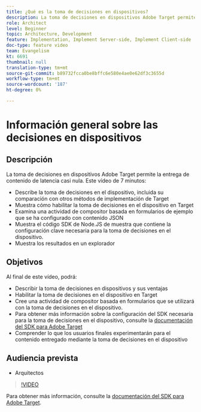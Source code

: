 ```yaml
---
title: ¿Qué es la toma de decisiones en dispositivos?
description: La toma de decisiones en dispositivos Adobe Target permite la entrega de contenido de latencia casi nula. Vea este vídeo para obtener más información sobre la toma de decisiones en el dispositivo y cómo habilitarla.
role: Architect
level: Beginner
topic: Architecture, Development
feature: Implementation, Implement Server-side, Implement Client-side
doc-type: feature video
team: Evangelism
kt: 6691
thumbnail: null
translation-type: tm+mt
source-git-commit: b89732fcca0be8bffc6e580e4ae0e62df3c3655d
workflow-type: tm+mt
source-wordcount: '187'
ht-degree: 0%

---
```



# Información general sobre las decisiones en dispositivos

## Descripción

La toma de decisiones en dispositivos Adobe Target permite la entrega de contenido de latencia casi nula. Este vídeo de 7 minutos:

* Describe la toma de decisiones en el dispositivo, incluida su comparación con otros métodos de implementación de Target
* Muestra cómo habilitar la toma de decisiones en el dispositivo en Target
* Examina una actividad de compositor basada en formularios de ejemplo que se ha configurado con contenido JSON
* Muestra el código SDK de Node.JS de muestra que contiene la configuración clave necesaria para la toma de decisiones en el dispositivo.
* Muestra los resultados en un explorador

## Objetivos

Al final de este vídeo, podrá:

* Describir la toma de decisiones en dispositivos y sus ventajas
* Habilitar la toma de decisiones en el dispositivo en Target
* Cree una actividad de compositor basada en formularios que se utilizará con la toma de decisiones en el dispositivo.
* Para obtener más información sobre la configuración del SDK necesaria para la toma de decisiones en el dispositivo, consulte la [documentación del SDK para Adobe Target](https://adobetarget-sdks.gitbook.io/docs/on-device-decisioning/introduction-to-on-device-decisioning)
* Comprender lo que los usuarios finales experimentarán para el contenido entregado mediante la toma de decisiones en el dispositivo

## Audiencia prevista

* Arquitectos

>[!VIDEO](https://video.tv.adobe.com/v/329032/?quality=12)

Para obtener más información, consulte la [documentación del SDK para Adobe Target](https://adobetarget-sdks.gitbook.io/docs/on-device-decisioning/introduction-to-on-device-decisioning).